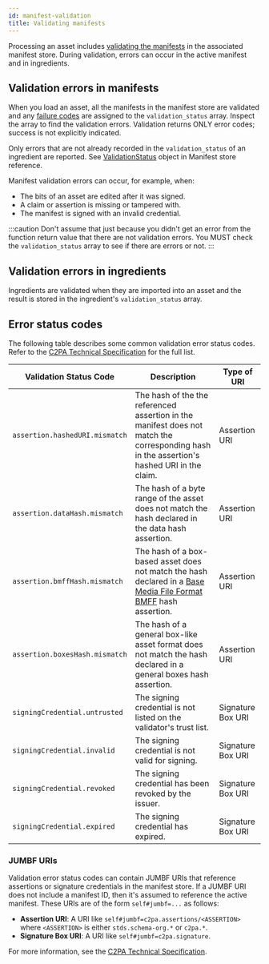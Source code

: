 ```yaml
---
id: manifest-validation
title: Validating manifests
---
```


Processing an asset includes [validating the manifests](https://c2pa.org/specifications/specifications/1.3/specs/C2PA_Specification.html#_validation) in the associated manifest store. During validation, errors can occur in the active manifest and in ingredients.

## Validation errors in manifests

When you load an asset, all the manifests in the manifest store are validated and any [failure codes](https://c2pa.org/specifications/specifications/1.3/specs/C2PA_Specification.html#_failure_codes) are assigned to the `validation_status` array. Inspect the array to find the validation errors. Validation returns ONLY error codes; success is not explicitly indicated.

Only errors that are not already recorded in the `validation_status` of an ingredient are reported. See [ValidationStatus](manifest-ref#validationstatus) object in Manifest store reference.

Manifest validation errors can occur, for example, when:

- The bits of an asset are edited after it was signed.
- A claim or assertion is missing or tampered with.
- The manifest is signed with an invalid credential.

:::caution
Don't assume that just because you didn't get an error from the function return value that there are not validation errors. You MUST check the `validation_status` array to see if there are errors or not.
:::

## Validation errors in ingredients

Ingredients are validated when they are imported into an asset and the result is stored in the ingredient's `validation_status` array.

## Error status codes

The following table describes some common validation error status codes. Refer to the [C2PA Technical Specification](https://c2pa.org/specifications/specifications/1.3/specs/C2PA_Specification.html#_failure_codes) for the full list.

| Validation Status Code         | Description                                                                                                                                                                             | Type of URI       |
| ------------------------------ | --------------------------------------------------------------------------------------------------------------------------------------------------------------------------------------- | ----------------- |
| `assertion.hashedURI.mismatch` | The hash of the the referenced assertion in the manifest does not match the corresponding hash in the assertion's hashed URI in the claim.                                              | Assertion URI     |
| `assertion.dataHash.mismatch`  | The hash of a byte range of the asset does not match the hash declared in the data hash assertion.                                                                                      | Assertion URI     |
| `assertion.bmffHash.mismatch`  | The hash of a box-based asset does not match the hash declared in a [Base Media File Format BMFF](https://www.loc.gov/preservation/digital/formats/fdd/fdd000079.shtml) hash assertion. | Assertion URI     |
| `assertion.boxesHash.mismatch` | The hash of a general box-like asset format does not match the hash declared in a general boxes hash assertion.                                                                         | Assertion URI     |
| `signingCredential.untrusted`  | The signing credential is not listed on the validator's trust list.                                                                                                                     | Signature Box URI |
| `signingCredential.invalid`    | The signing credential is not valid for signing.                                                                                                                                        | Signature Box URI |
| `signingCredential.revoked`    | The signing credential has been revoked by the issuer.                                                                                                                                  | Signature Box URI |
| `signingCredential.expired`    | The signing credential has expired.                                                                                                                                                     | Signature Box URI |

### JUMBF URIs

Validation error status codes can contain JUMBF URIs that reference assertions or signature credentials in the manifest store. If a JUMBF URI does not include a manifest ID, then it's assumed to reference the active manifest. These URIs are of the form `self#jumbf=...` as follows:

- **Assertion URI**: A URI like `self#jumbf=c2pa.assertions/<ASSERTION>` where `<ASSERTION>` is either `stds.schema-org.*` or `c2pa.*`.
- **Signature Box URI**: A URI like `self#jumbf=c2pa.signature`.

For more information, see the [C2PA Technical Specification](https://c2pa.org/specifications/specifications/1.3/specs/C2PA_Specification.html#_uri_references).

<!--
Actions and assertions:

For actions - reference the spec e.g. common actions we refer to

How to describe an EXIF assertion in JSON

CreativeWork assertion

Actions
- Examples
- Ref to spec and schema.org
- GenAI - variation of Created Action

Assertions

- CreativeWork assertion
- DNT - Special assertion
- EXIF

Verify has a URL - how do I put it in?

User-defined assertion
-->

